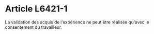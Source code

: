 # Article L6421-1

 

La validation des acquis de l'expérience ne peut être réalisée qu'avec le consentement du travailleur.
